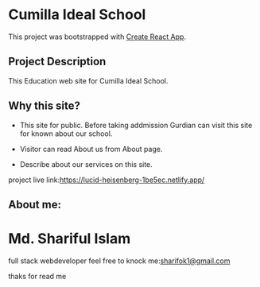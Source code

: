 # Cumilla Ideal School

This project was bootstrapped with [Create React App](https://github.com/facebook/create-react-app).

## Project Description

This Education web site for Cumilla Ideal School.

## Why this site?
- This site for public. Before taking addmission 
   Gurdian can visit this site for known about our school.

- Visitor can read About us from About page.

- Describe about our services on this site.

project live link:https://lucid-heisenberg-1be5ec.netlify.app/

## About me:
# Md. Shariful Islam
full stack webdeveloper
feel free to knock me:sharifok1@gmail.com

thaks for read me